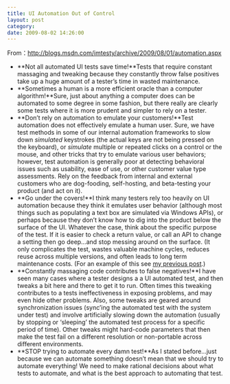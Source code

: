 ```yaml
---
title: UI Automation Out of Control
layout: post
category: 
date: 2009-08-02 14:26:00
---
```


From：http://blogs.msdn.com/imtesty/archive/2009/08/01/automation.aspx

*   **Not all automated UI tests save time!**Tests that require constant massaging and tweaking because they constantly throw false positives take up a huge amount of a tester&#8217;s time in wasted maintenance.
*   **Sometimes a human is a more efficient oracle than a computer algorithm!**Sure, just about anything a computer does can be automated to some degree in some fashion, but there really are clearly some tests where it is more prudent and simpler to rely on a tester.
*   **Don&#8217;t rely on automation to emulate your customers!**Test automation does not effectively emulate a human user. Sure, we have test methods in some of our internal automation frameworks to slow down _simulated_ keystrokes (the actual keys are not being pressed on the keyboard), or _simulate_ multiple or repeated clicks on a control or the mouse, and other tricks that try to emulate various user behaviors; however, test automation is generally poor at detecting behavioral issues such as usability, ease of use, or other customer value type assessments. Rely on the feedback from internal and external customers who are dog-fooding, self-hosting, and beta-testing your product (and act on it).
*   **Go under the covers!**I think many testers rely too heavily on UI automation because they think it emulates user behavior (although most things such as populating a text box are simulated via Windows APIs), or perhaps because they don&#8217;t know how to dig into the product below the surface of the UI. Whatever the case, think about the specific purpose of the test. If it is easier to check a return value, or call an API to change a setting then go deep&#8230;and stop messing around on the surface. (It only complicates the test, wastes valuable machine cycles, reduces reuse across multiple versions, and often leads to long term maintenance costs. (For an example of this see [my previous post](http://blogs.msdn.com/imtesty/archive/2009/04/14/look-below-the-ui-for-more-effective-and-robust-ui-automated-test-case-designs.aspx).)
*   **Constantly massaging code contributes to false negatives!**I have seen many cases where a tester designs a a UI automated test, and then tweaks a bit here and there to get it to run. Often times this tweaking contributes to a tests ineffectiveness in exposing problems, and may even hide other problems. Also, some tweaks are geared around synchronization issues (sync&#8217;ing the automated test with the system under test) and involve artificially slowing down the automation (usually by stopping or &#8216;sleeping&#8217; the automated test process for a specific period of time). Other tweaks might hard-code parameters that then make the test fail on a different resolution or non-portable across different environments.
*   **STOP trying to automate every damn test!**As I stated before&#8230;just because we can automate something doesn&#8217;t mean that we should try to automate everything! We need to make rational decisions about what tests to automate, and what is the best approach to automating that test.